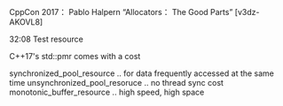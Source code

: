 CppCon 2017： Pablo Halpern “Allocators： The Good Parts” [v3dz-AKOVL8]

32:08 Test resource 


C++17's std::pmr comes with a cost

synchronized_pool_resource .. for data frequently accessed at the same time
unsynchronized_pool_resoruce .. no thread sync cost
monotonic_buffer_resource .. high speed, high space
